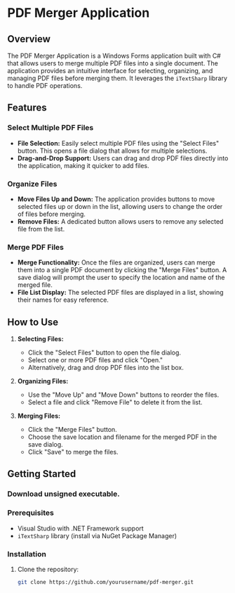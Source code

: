 # PDF Merger Application

## Overview
The PDF Merger Application is a Windows Forms application built with C# that allows users to merge multiple PDF files into a single document. The application provides an intuitive interface for selecting, organizing, and managing PDF files before merging them. It leverages the `iTextSharp` library to handle PDF operations.

## Features

### Select Multiple PDF Files
- **File Selection:** Easily select multiple PDF files using the "Select Files" button. This opens a file dialog that allows for multiple selections.
- **Drag-and-Drop Support:** Users can drag and drop PDF files directly into the application, making it quicker to add files.

### Organize Files
- **Move Files Up and Down:** The application provides buttons to move selected files up or down in the list, allowing users to change the order of files before merging.
- **Remove Files:** A dedicated button allows users to remove any selected file from the list.

### Merge PDF Files
- **Merge Functionality:** Once the files are organized, users can merge them into a single PDF document by clicking the "Merge Files" button. A save dialog will prompt the user to specify the location and name of the merged file.
- **File List Display:** The selected PDF files are displayed in a list, showing their names for easy reference.

## How to Use

1. **Selecting Files:**
   - Click the "Select Files" button to open the file dialog.
   - Select one or more PDF files and click "Open."
   - Alternatively, drag and drop PDF files into the list box.

2. **Organizing Files:**
   - Use the "Move Up" and "Move Down" buttons to reorder the files.
   - Select a file and click "Remove File" to delete it from the list.

3. **Merging Files:**
   - Click the "Merge Files" button.
   - Choose the save location and filename for the merged PDF in the save dialog.
   - Click "Save" to merge the files.

## Getting Started
### Download unsigned executable.


### Prerequisites
- Visual Studio with .NET Framework support
- `iTextSharp` library (install via NuGet Package Manager)

### Installation
1. Clone the repository:
   ```bash
   git clone https://github.com/yourusername/pdf-merger.git
